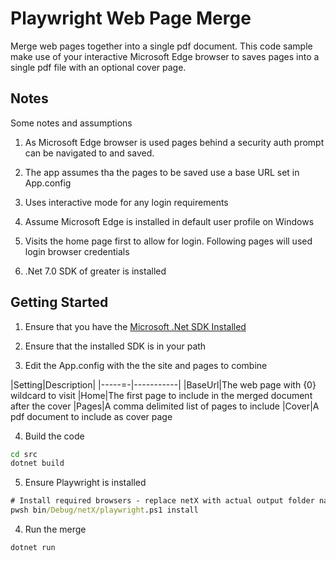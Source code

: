 # Playwright Web Page Merge

Merge web pages together into a single pdf document. This code sample make use of your interactive Microsoft Edge browser to saves pages into a single pdf file with an optional cover page.

## Notes

Some notes and assumptions

1. As Microsoft Edge browser is used pages behind a security auth prompt can be navigated to and saved.

2. The app assumes tha the pages to be saved use a base URL set in App.config

3. Uses interactive mode for any login requirements

4. Assume Microsoft Edge is installed in default user profile on Windows

5. Visits the home page first to allow for login. Following pages will used login browser credentials

7. .Net 7.0 SDK of greater is installed 

## Getting Started

1. Ensure that you have the [Microsoft .Net SDK Installed](https://dotnet.microsoft.com/en-us/download/visual-studio-sdks)

2. Ensure that the installed SDK is in your path

3. Edit the App.config with the the site and pages to combine

|Setting|Description|
|-----=-|-----------|
|BaseUrl|The web page with {0} wildcard to visit
|Home|The first page to include in the merged document after the cover
|Pages|A comma delimited list of pages to include
|Cover|A pdf document to include as cover page

4. Build the code

```cmd
cd src
dotnet build    
```

5. Ensure Playwright is installed

```cmd
# Install required browsers - replace netX with actual output folder name, e.g. net6.0.
pwsh bin/Debug/netX/playwright.ps1 install 
``````

4. Run the merge

```cmd
dotnet run
```
